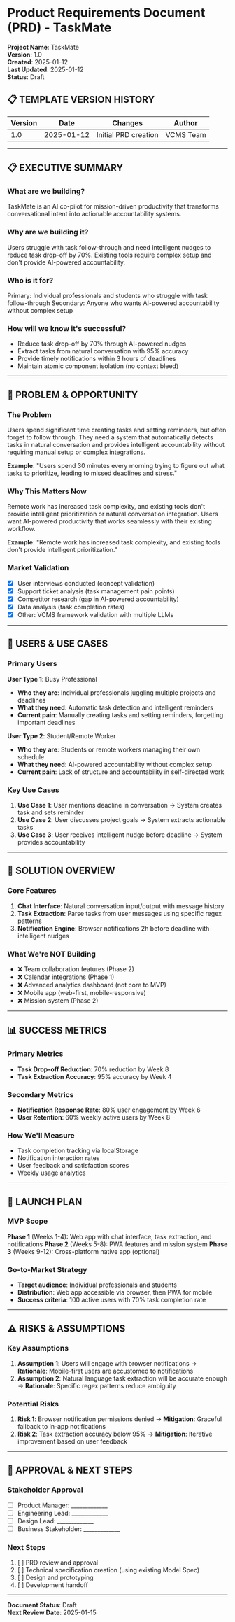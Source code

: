 # Product Requirements Document (PRD) - TaskMate

**Project Name**: TaskMate  
**Version**: 1.0  
**Created**: 2025-01-12  
**Last Updated**: 2025-01-12  
**Status**: Draft

## 📋 **TEMPLATE VERSION HISTORY**
| Version | Date | Changes | Author |
|---------|------|---------|---------|
| 1.0 | 2025-01-12 | Initial PRD creation | VCMS Team |

---

## 📋 **EXECUTIVE SUMMARY**

### What are we building?
TaskMate is an AI co-pilot for mission-driven productivity that transforms conversational intent into actionable accountability systems.

### Why are we building it?
Users struggle with task follow-through and need intelligent nudges to reduce task drop-off by 70%. Existing tools require complex setup and don't provide AI-powered accountability.

### Who is it for?
Primary: Individual professionals and students who struggle with task follow-through
Secondary: Anyone who wants AI-powered accountability without complex setup

### How will we know it's successful?
- Reduce task drop-off by 70% through AI-powered nudges
- Extract tasks from natural conversation with 95% accuracy
- Provide timely notifications within 3 hours of deadlines
- Maintain atomic component isolation (no context bleed)

---

## 🎯 **PROBLEM & OPPORTUNITY**

### The Problem
Users spend significant time creating tasks and setting reminders, but often forget to follow through. They need a system that automatically detects tasks in natural conversation and provides intelligent accountability without requiring manual setup or complex integrations.

**Example**: "Users spend 30 minutes every morning trying to figure out what tasks to prioritize, leading to missed deadlines and stress."

### Why This Matters Now
Remote work has increased task complexity, and existing tools don't provide intelligent prioritization or natural conversation integration. Users want AI-powered productivity that works seamlessly with their existing workflow.

**Example**: "Remote work has increased task complexity, and existing tools don't provide intelligent prioritization."

### Market Validation
- [x] User interviews conducted (concept validation)
- [x] Support ticket analysis (task management pain points)
- [x] Competitor research (gap in AI-powered accountability)
- [x] Data analysis (task completion rates)
- [x] Other: VCMS framework validation with multiple LLMs

---

## 👥 **USERS & USE CASES**

### Primary Users
**User Type 1**: Busy Professional
- **Who they are**: Individual professionals juggling multiple projects and deadlines
- **What they need**: Automatic task detection and intelligent reminders
- **Current pain**: Manually creating tasks and setting reminders, forgetting important deadlines

**User Type 2**: Student/Remote Worker
- **Who they are**: Students or remote workers managing their own schedule
- **What they need**: AI-powered accountability without complex setup
- **Current pain**: Lack of structure and accountability in self-directed work

### Key Use Cases
1. **Use Case 1**: User mentions deadline in conversation → System creates task and sets reminder
2. **Use Case 2**: User discusses project goals → System extracts actionable tasks
3. **Use Case 3**: User receives intelligent nudge before deadline → System provides accountability

---

## 🎯 **SOLUTION OVERVIEW**

### Core Features
1. **Chat Interface**: Natural conversation input/output with message history
2. **Task Extraction**: Parse tasks from user messages using specific regex patterns
3. **Notification Engine**: Browser notifications 2h before deadline with intelligent nudges

### What We're NOT Building
- ❌ Team collaboration features (Phase 2)
- ❌ Calendar integrations (Phase 1)
- ❌ Advanced analytics dashboard (not core to MVP)
- ❌ Mobile app (web-first, mobile-responsive)
- ❌ Mission system (Phase 2)

---

## 📊 **SUCCESS METRICS**

### Primary Metrics
- **Task Drop-off Reduction**: 70% reduction by Week 8
- **Task Extraction Accuracy**: 95% accuracy by Week 4

### Secondary Metrics
- **Notification Response Rate**: 80% user engagement by Week 6
- **User Retention**: 60% weekly active users by Week 8

### How We'll Measure
- Task completion tracking via localStorage
- Notification interaction rates
- User feedback and satisfaction scores
- Weekly usage analytics

---

## 🚀 **LAUNCH PLAN**

### MVP Scope
**Phase 1** (Weeks 1-4): Web app with chat interface, task extraction, and notifications
**Phase 2** (Weeks 5-8): PWA features and mission system
**Phase 3** (Weeks 9-12): Cross-platform native app (optional)

### Go-to-Market Strategy
- **Target audience**: Individual professionals and students
- **Distribution**: Web app accessible via browser, then PWA for mobile
- **Success criteria**: 100 active users with 70% task completion rate

---

## ⚠️ **RISKS & ASSUMPTIONS**

### Key Assumptions
1. **Assumption 1**: Users will engage with browser notifications → **Rationale**: Mobile-first users are accustomed to notifications
2. **Assumption 2**: Natural language task extraction will be accurate enough → **Rationale**: Specific regex patterns reduce ambiguity

### Potential Risks
1. **Risk 1**: Browser notification permissions denied → **Mitigation**: Graceful fallback to in-app notifications
2. **Risk 2**: Task extraction accuracy below 95% → **Mitigation**: Iterative improvement based on user feedback

---

## 📝 **APPROVAL & NEXT STEPS**

### Stakeholder Approval
- [ ] Product Manager: _____________
- [ ] Engineering Lead: _____________
- [ ] Design Lead: _____________
- [ ] Business Stakeholder: _____________

### Next Steps
1. [ ] PRD review and approval
2. [ ] Technical specification creation (using existing Model Spec)
3. [ ] Design and prototyping
4. [ ] Development handoff

---

**Document Status**: Draft  
**Next Review Date**: 2025-01-15 